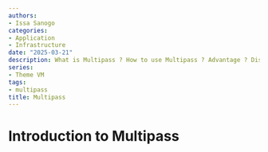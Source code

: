 ```yaml
---
authors:
- Issa Sanogo
categories:
- Application
- Infrastructure
date: "2025-03-21"
description: What is Multipass ? How to use Multipass ? Advantage ? Disadvantage ?
series:
- Theme VM
tags:
- multipass
title: Multipass
---
```


# Introduction to Multipass
